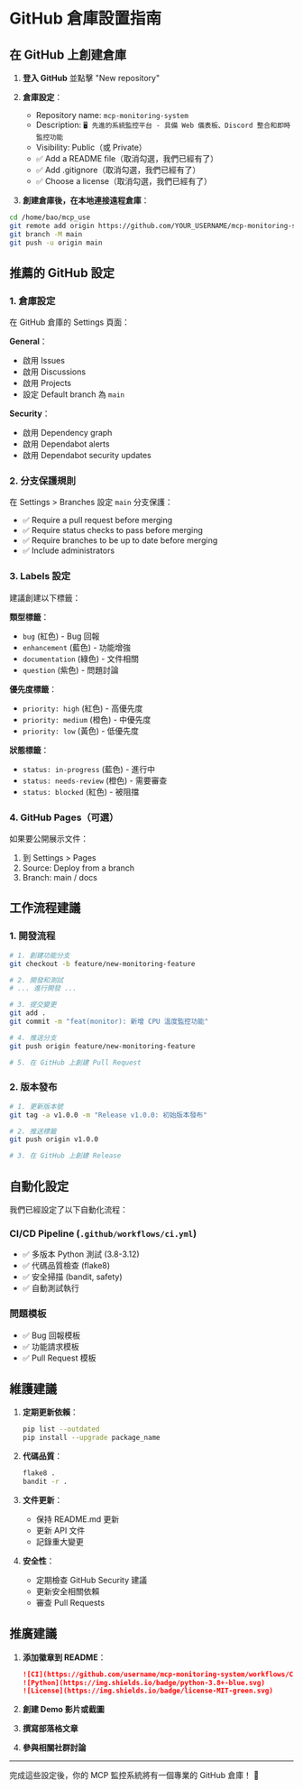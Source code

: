 # GitHub 倉庫設置指南

## 在 GitHub 上創建倉庫

1. **登入 GitHub** 並點擊 "New repository"

2. **倉庫設定**：
   - Repository name: `mcp-monitoring-system`
   - Description: `🖥️ 先進的系統監控平台 - 具備 Web 儀表板、Discord 整合和即時監控功能`
   - Visibility: Public（或 Private）
   - ✅ Add a README file（取消勾選，我們已經有了）
   - ✅ Add .gitignore（取消勾選，我們已經有了）
   - ✅ Choose a license（取消勾選，我們已經有了）

3. **創建倉庫後，在本地連接遠程倉庫**：
```bash
cd /home/bao/mcp_use
git remote add origin https://github.com/YOUR_USERNAME/mcp-monitoring-system.git
git branch -M main
git push -u origin main
```

## 推薦的 GitHub 設定

### 1. 倉庫設定
在 GitHub 倉庫的 Settings 頁面：

**General**：
- 啟用 Issues
- 啟用 Discussions
- 啟用 Projects
- 設定 Default branch 為 `main`

**Security**：
- 啟用 Dependency graph
- 啟用 Dependabot alerts
- 啟用 Dependabot security updates

### 2. 分支保護規則
在 Settings > Branches 設定 `main` 分支保護：
- ✅ Require a pull request before merging
- ✅ Require status checks to pass before merging
- ✅ Require branches to be up to date before merging
- ✅ Include administrators

### 3. Labels 設定
建議創建以下標籤：

**類型標籤**：
- `bug` (紅色) - Bug 回報
- `enhancement` (藍色) - 功能增強
- `documentation` (綠色) - 文件相關
- `question` (紫色) - 問題討論

**優先度標籤**：
- `priority: high` (紅色) - 高優先度
- `priority: medium` (橙色) - 中優先度
- `priority: low` (黃色) - 低優先度

**狀態標籤**：
- `status: in-progress` (藍色) - 進行中
- `status: needs-review` (橙色) - 需要審查
- `status: blocked` (紅色) - 被阻擋

### 4. GitHub Pages（可選）
如果要公開展示文件：
1. 到 Settings > Pages
2. Source: Deploy from a branch
3. Branch: main / docs

## 工作流程建議

### 1. 開發流程
```bash
# 1. 創建功能分支
git checkout -b feature/new-monitoring-feature

# 2. 開發和測試
# ... 進行開發 ...

# 3. 提交變更
git add .
git commit -m "feat(monitor): 新增 CPU 溫度監控功能"

# 4. 推送分支
git push origin feature/new-monitoring-feature

# 5. 在 GitHub 上創建 Pull Request
```

### 2. 版本發布
```bash
# 1. 更新版本號
git tag -a v1.0.0 -m "Release v1.0.0: 初始版本發布"

# 2. 推送標籤
git push origin v1.0.0

# 3. 在 GitHub 上創建 Release
```

## 自動化設定

我們已經設定了以下自動化流程：

### CI/CD Pipeline (`.github/workflows/ci.yml`)
- ✅ 多版本 Python 測試 (3.8-3.12)
- ✅ 代碼品質檢查 (flake8)
- ✅ 安全掃描 (bandit, safety)
- ✅ 自動測試執行

### 問題模板
- ✅ Bug 回報模板
- ✅ 功能請求模板
- ✅ Pull Request 模板

## 維護建議

1. **定期更新依賴**：
   ```bash
   pip list --outdated
   pip install --upgrade package_name
   ```

2. **代碼品質**：
   ```bash
   flake8 .
   bandit -r .
   ```

3. **文件更新**：
   - 保持 README.md 更新
   - 更新 API 文件
   - 記錄重大變更

4. **安全性**：
   - 定期檢查 GitHub Security 建議
   - 更新安全相關依賴
   - 審查 Pull Requests

## 推廣建議

1. **添加徽章到 README**：
   ```markdown
   ![CI](https://github.com/username/mcp-monitoring-system/workflows/CI/badge.svg)
   ![Python](https://img.shields.io/badge/python-3.8+-blue.svg)
   ![License](https://img.shields.io/badge/license-MIT-green.svg)
   ```

2. **創建 Demo 影片或截圖**

3. **撰寫部落格文章**

4. **參與相關社群討論**

---

完成這些設定後，你的 MCP 監控系統將有一個專業的 GitHub 倉庫！ 🚀
